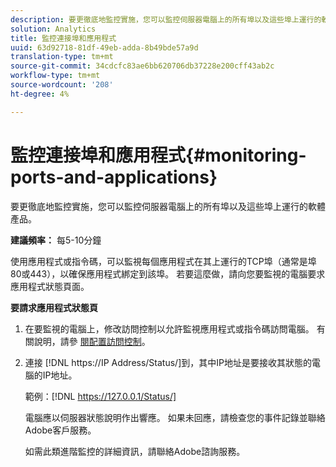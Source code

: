 ```yaml
---
description: 要更徹底地監控實施，您可以監控伺服器電腦上的所有埠以及這些埠上運行的軟體產品。
solution: Analytics
title: 監控連接埠和應用程式
uuid: 63d92718-81df-49eb-adda-8b49bde57a9d
translation-type: tm+mt
source-git-commit: 34cdcfc83ae6bb620706db37228e200cff43ab2c
workflow-type: tm+mt
source-wordcount: '208'
ht-degree: 4%

---
```



# 監控連接埠和應用程式{#monitoring-ports-and-applications}

要更徹底地監控實施，您可以監控伺服器電腦上的所有埠以及這些埠上運行的軟體產品。

**建議頻率：** 每5-10分鐘

使用應用程式或指令碼，可以監視每個應用程式在其上運行的TCP埠（通常是埠80或443），以確保應用程式綁定到該埠。 若要這麼做，請向您要監視的電腦要求應用程式狀態頁面。

**要請求應用程式狀態頁**

1. 在要監視的電腦上，修改訪問控制以允許監視應用程式或指令碼訪問電腦。 有關說明，請參 [閱配置訪問控制](../../../home/c-inst-svr/c-admin-inst-svr/c-config-acs-ctrl/c-config-acs-ctrl.md#concept-ac385e870dbe4b57a72bf7266b60f93d)。
1. 連接 [!DNL https://IP Address/Status/]到，其中IP地址是要接收其狀態的電腦的IP地址。

   範例：[!DNL https://127.0.0.1/Status/]

   電腦應以伺服器狀態說明作出響應。 如果未回應，請檢查您的事件記錄並聯絡Adobe客戶服務。

   如需此類進階監控的詳細資訊，請聯絡Adobe諮詢服務。


